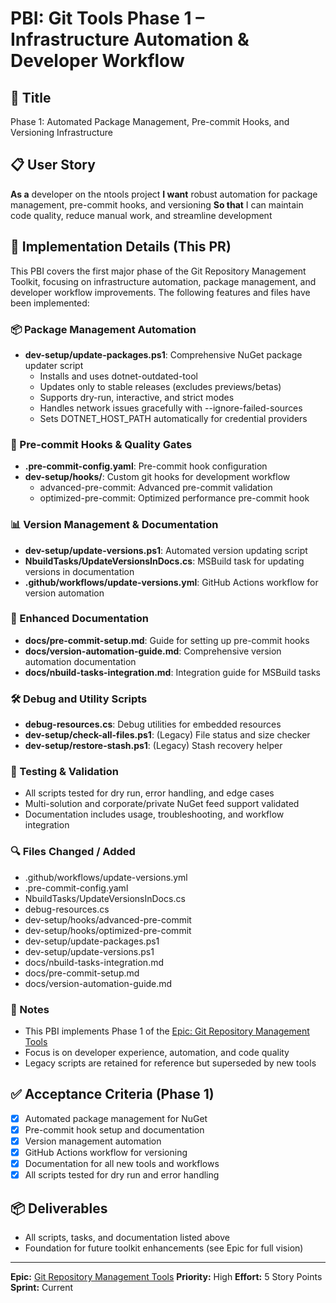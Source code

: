 # PBI: Git Tools Phase 1 – Infrastructure Automation & Developer Workflow

## 🎯 Title
Phase 1: Automated Package Management, Pre-commit Hooks, and Versioning Infrastructure

## 📋 User Story
**As a** developer on the ntools project
**I want** robust automation for package management, pre-commit hooks, and versioning
**So that** I can maintain code quality, reduce manual work, and streamline development

## 🚀 Implementation Details (This PR)
This PBI covers the first major phase of the Git Repository Management Toolkit, focusing on infrastructure automation, package management, and developer workflow improvements. The following features and files have been implemented:

### 📦 Package Management Automation
- **dev-setup/update-packages.ps1**: Comprehensive NuGet package updater script
  - Installs and uses dotnet-outdated-tool
  - Updates only to stable releases (excludes previews/betas)
  - Supports dry-run, interactive, and strict modes
  - Handles network issues gracefully with --ignore-failed-sources
  - Sets DOTNET_HOST_PATH automatically for credential providers

### 🔧 Pre-commit Hooks & Quality Gates
- **.pre-commit-config.yaml**: Pre-commit hook configuration
- **dev-setup/hooks/**: Custom git hooks for development workflow
  - advanced-pre-commit: Advanced pre-commit validation
  - optimized-pre-commit: Optimized performance pre-commit hook

### 📊 Version Management & Documentation
- **dev-setup/update-versions.ps1**: Automated version updating script
- **NbuildTasks/UpdateVersionsInDocs.cs**: MSBuild task for updating versions in documentation
- **.github/workflows/update-versions.yml**: GitHub Actions workflow for version automation

### 📖 Enhanced Documentation
- **docs/pre-commit-setup.md**: Guide for setting up pre-commit hooks
- **docs/version-automation-guide.md**: Comprehensive version automation documentation
- **docs/nbuild-tasks-integration.md**: Integration guide for MSBuild tasks

### 🛠️ Debug and Utility Scripts
- **debug-resources.cs**: Debug utilities for embedded resources
- **dev-setup/check-all-files.ps1**: (Legacy) File status and size checker
- **dev-setup/restore-stash.ps1**: (Legacy) Stash recovery helper

### 🧪 Testing & Validation
- All scripts tested for dry run, error handling, and edge cases
- Multi-solution and corporate/private NuGet feed support validated
- Documentation includes usage, troubleshooting, and workflow integration

### 🔍 Files Changed / Added
- .github/workflows/update-versions.yml
- .pre-commit-config.yaml
- NbuildTasks/UpdateVersionsInDocs.cs
- debug-resources.cs
- dev-setup/hooks/advanced-pre-commit
- dev-setup/hooks/optimized-pre-commit
- dev-setup/update-packages.ps1
- dev-setup/update-versions.ps1
- docs/nbuild-tasks-integration.md
- docs/pre-commit-setup.md
- docs/version-automation-guide.md

### 📝 Notes
- This PBI implements Phase 1 of the [Epic: Git Repository Management Tools](git-tools-pbi.md)
- Focus is on developer experience, automation, and code quality
- Legacy scripts are retained for reference but superseded by new tools

## ✅ Acceptance Criteria (Phase 1)
- [x] Automated package management for NuGet
- [x] Pre-commit hook setup and documentation
- [x] Version management automation
- [x] GitHub Actions workflow for versioning
- [x] Documentation for all new tools and workflows
- [x] All scripts tested for dry run and error handling

## 📦 Deliverables
- All scripts, tasks, and documentation listed above
- Foundation for future toolkit enhancements (see Epic for full vision)

---

**Epic:** [Git Repository Management Tools](git-tools-pbi.md)
**Priority:** High
**Effort:** 5 Story Points
**Sprint:** Current
